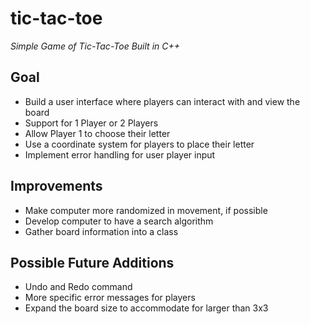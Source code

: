 # tic-tac-toe

*Simple Game of Tic-Tac-Toe Built in C++*

## Goal
- Build a user interface where players can interact with and view the board
- Support for 1 Player or 2 Players
- Allow Player 1 to choose their letter
- Use a coordinate system for players to place their letter
- Implement error handling for user player input

## Improvements
- Make computer more randomized in movement, if possible
- Develop computer to have a search algorithm
- Gather board information into a class

## Possible Future Additions
- Undo and Redo command
- More specific error messages for players 
- Expand the board size to accommodate for larger than 3x3
